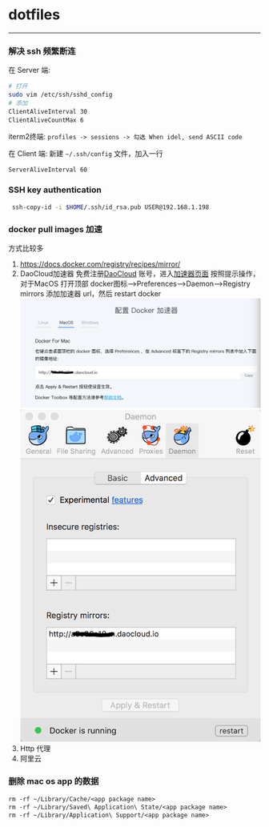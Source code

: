 # dotfiles
---

### 解决 ssh 频繁断连

在 Server 端:

```bash
# 打开
sudo vim /etc/ssh/sshd_config
# 添加
ClientAliveInterval 30
ClientAliveCountMax 6
```

iterm2终端: `profiles -> sessions -> 勾选 When idel, send ASCII code`

在 Client 端:
新建 `~/.ssh/config` 文件，加入一行

```
ServerAliveInterval 60
```

### SSH key authentication

```bash
 ssh-copy-id -i $HOME/.ssh/id_rsa.pub USER@192.168.1.198
```

### docker pull images 加速

方式比较多
1. https://docs.docker.com/registry/recipes/mirror/
2. DaoCloud加速器
  免费注册[DaoCloud](https://www.daocloud.io) 账号，进入[加速器页面](https://www.daocloud.io/mirror#accelerator-doc)
  按照提示操作，对于MacOS 打开顶部 docker图标-->Preferences-->Daemon-->Registry mirrors 添加加速器 url，然后 restart docker
  ![img01](./statics/docker01.png)
  ![img02](./statics/docker02.png)
3. Http 代理
4. 阿里云

### 删除 mac os app 的数据

```shell
rm -rf ~/Library/Cache/<app package name>
rm -rf ~/Library/Saved\ Application\ State/<app package name>
rm -rf ~/Library/Application\ Support/<app package name>
```
